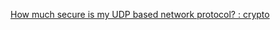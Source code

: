 
[How much secure is my UDP based network protocol? : crypto](https://old.reddit.com/r/crypto/comments/12yg97k/how_much_secure_is_my_udp_based_network_protocol/)
